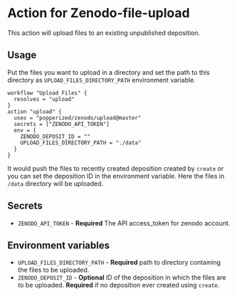# Action for Zenodo-file-upload
This action will upload files to an existing unpublished deposition.

## Usage
Put the files you want to upload in a directory and set the path to this directory as `UPLOAD_FILES_DIRECTORY_PATH` environment variable.

```hcl
workflow "Upload Files" {
  resolves = "upload"
}
action "upload" {
  uses = "popperized/zenodo/upload@master"
  secrets = ["ZENODO_API_TOKEN"]
  env = {
    ZENODO_DEPOSIT_ID = ""
    UPLOAD_FILES_DIRECTORY_PATH = "./data"
  }
}
```
It would push the files to recently created deposition created by `create` or you can set the deposition ID in the environment variable.
Here the files in `/data` directory will be uploaded.
## Secrets
* `ZENODO_API_TOKEN` - **Required** The API access_token for zenodo account.

## Environment variables
* `UPLOAD_FILES_DIRECTORY_PATH` - **Required** path to directory containing the files to be uploaded.
* `ZENODO_DEPOSIT_ID` - **Optional** ID of the deposition in which the files are to be uploaded. **Required** if no deposition ever created using `create`.
